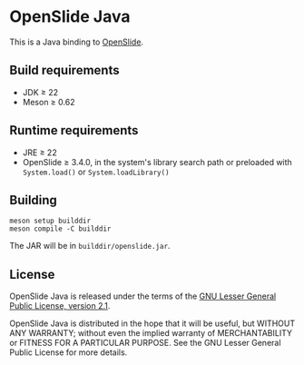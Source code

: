 # OpenSlide Java

This is a Java binding to [OpenSlide](https://openslide.org/).


## Build requirements

- JDK ≥ 22
- Meson &ge; 0.62


## Runtime requirements

- JRE ≥ 22
- OpenSlide ≥ 3.4.0, in the system's library search path or preloaded with
  `System.load()` or `System.loadLibrary()`


## Building

```
meson setup builddir
meson compile -C builddir
```

The JAR will be in `builddir/openslide.jar`.


## License

OpenSlide Java is released under the terms of the [GNU Lesser General Public
License, version 2.1](https://openslide.org/license/).

OpenSlide Java is distributed in the hope that it will be useful, but
WITHOUT ANY WARRANTY; without even the implied warranty of MERCHANTABILITY
or FITNESS FOR A PARTICULAR PURPOSE.  See the GNU Lesser General Public
License for more details.

